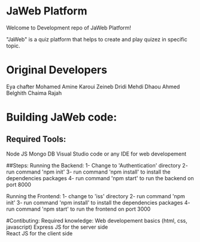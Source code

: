 # JaWeb Platform
Welcome to Development repo of JaWeb Platform!

"JaWeb" is a quiz platform that helps to create and play quizez in specific topic.

# Original Developers
Eya chafter 
Mohamed Amine Karoui
Zeineb Dridi 
Mehdi Dhaou 
Ahmed Belghith 
Chaima Rajah

# Building JaWeb code: 
## Required Tools:
Node JS
Mongo DB
Visual Studio code or any IDE for web developement 

##Steps:
Running the Backend: 
1- Change to 'Authentication' directory
2- run command 'npm init' 
3- run command 'npm install' to install the dependencies packages 
4- run command 'npm start' to run the backend on port 8000

Running the Frontend:
1- change to 'iss' directory
2- run command 'npm init' 
3- run command 'npm install' to install the dependencies packages 
4- run command 'npm start' to run the frontend on port 3000

#Contibuting:
Required knowledge:
Web developement basics (html, css, javascript)
Express JS for the server side  
React JS for the client side


